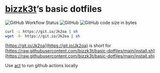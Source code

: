 # [bizzk3t](repo)’s basic dotfiles
![GitHub Workflow Status](https://img.shields.io/github/workflow/status/bizzk3t/basic-dotfiles/CI)
![GitHub](https://img.shields.io/github/license/bizzk3t/basic-dotfiles)
![GitHub code size in bytes](https://img.shields.io/github/languages/code-size/bizzk3t/basic-dotfiles)

```sh
curl -L https://git.io/Jk2oa | sh
wget -O- https://git.io/Jk2oa | sh
```

[https://git.io/Jk2oa](https://git.io/Jk2oa) is short for [https://raw.githubusercontent.com/bizzk3t/basic-dotfiles/main/install.sh](https://raw.githubusercontent.com/bizzk3t/basic-dotfiles/main/install.sh)

Use [act](https://github.com/nektos/act) to run github actions locally
